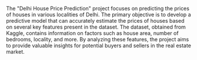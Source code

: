 The "Delhi House Price Prediction" project focuses on predicting the prices of houses in various localities of Delhi. The primary objective is to develop a predictive model that can accurately estimate the prices of houses based on several key features present in the dataset. The dataset, obtained from Kaggle, contains information on factors such as house area, number of bedrooms, locality, and more. By analyzing these features, the project aims to provide valuable insights for potential buyers and sellers in the real estate market.
